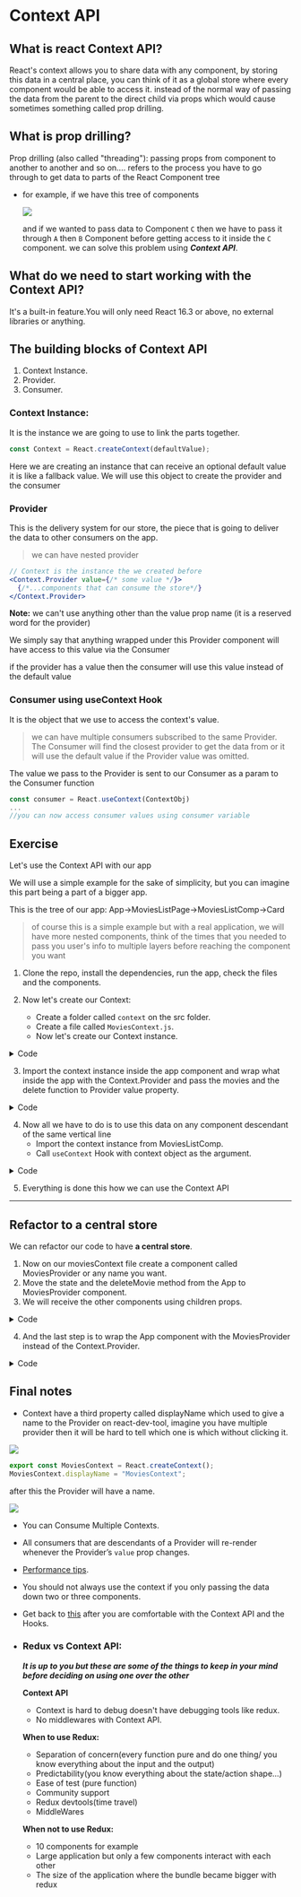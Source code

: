 # Context API

## What is react Context API?

React's context allows you to share data with any component, by storing this data in a central place, you can think of it as a global store where every component would be able to access it. instead of the normal way of passing the data from the parent to the direct child via props which would cause sometimes something called prop drilling.

## What is prop drilling?

Prop drilling (also called "threading"): passing props from component to another to another and so on.... refers to the process you have to go through to get data to parts of the React Component tree

- for example, if we have this tree of components

  ![](https://i.imgur.com/TGDgI2f.png)

  and if we wanted to pass data to Component `C` then we have to pass it through `A` then `B` Component before getting access to it inside the `C` component.
  we can solve this problem using **_Context API_**.

## What do we need to start working with the Context API?

It's a built-in feature.You will only need React 16.3 or above, no external libraries or anything.

## The building blocks of Context API

1. Context Instance.
2. Provider.
3. Consumer.

### Context Instance:

It is the instance we are going to use to link the parts together.

```jsx
const Context = React.createContext(defaultValue);
```

Here we are creating an instance that can receive an optional default value it is like a fallback value.
We will use this object to create the provider and the consumer

### Provider

This is the delivery system for our store, the piece that is going to deliver the data to other consumers on the app.

> we can have nested provider

```jsx
// Context is the instance the we created before
<Context.Provider value={/* some value */}>
  {/*...components that can consume the store*/}
</Context.Provider>
```

**Note:** we can't use anything other than the value prop name (it is a reserved word for the provider)

We simply say that anything wrapped under this Provider component will have access to this value via the Consumer

if the provider has a value then the consumer will use this value instead of the default value

### Consumer using useContext Hook

It is the object that we use to access the context's value.

> we can have multiple consumers subscribed to the same Provider.
> The Consumer will find the closest provider to get the data from or it will use the default value if the Provider value was omitted.

The value we pass to the Provider is sent to our Consumer as a param to the Consumer function

```jsx
const consumer = React.useContext(ContextObj)
...
//you can now access consumer values using consumer variable

```

## Exercise

Let's use the Context API with our app

We will use a simple example for the sake of simplicity, but you can imagine this part being a part of a bigger app.

This is the tree of our app:
App->MoviesListPage->MoviesListComp->Card

> of course this is a simple example but with a real application, we will have more nested components, think of the times that you needed to pass you user's info to multiple layers before reaching the component you want

1. Clone the repo, install the dependencies, run the app, check the files and the components.
2. Now let's create our Context:

   - Create a folder called `context` on the src folder.
   - Create a file called `MoviesContext.js`.
   - Now let's create our Context instance.

<details><summary>Code</summary>

```jsx
import React from "react";

const MoviesContext = React.createContext();

export default MoviesContext;
```

</details>

3. Import the context instance inside the app component and wrap what inside the app with the Context.Provider and pass the movies and the delete function to Provider value property.

<details><summary>Code</summary>

```jsx
import MoviesContext from './context/moviesContext';
//....code

render() {
    return (
      <MoviesContext.Provider value={{ deleteMovie, movies }}>
        <div className="App">
          {/* <Nav /> */}
          <h1>MOVIES</h1>
          <MoviesListPage />
          {/* other components that can use the same data that why we needed to left the state up */}
          {/* <UserPage movies={this.state.movies} /> */}
        </div>
      </MoviesContext.Provider >
    );
  }

```

</details>

4. Now all we have to do is to use this data on any component descendant of the same vertical line
   - Import the context instance from MoviesListComp.
   - Call `useContext` Hook with context object as the argument.

<details><summary>Code</summary>

```jsx
import MoviesContext from "./context/moviesContext";
//....code

const MoviesListComp = () => {
  const { movies, deleteMovie } = React.useContext(MoviesContext);

  return <ul>{movies.map((movie) => createCard(movie, deleteMovie))}</ul>;
};
```

</details>

5. Everything is done this how we can use the Context API

---

## Refactor to a central store

We can refactor our code to have **a central store**.

1. Now on our moviesContext file create a component called MoviesProvider or any name you want.
2. Move the state and the deleteMovie method from the App to MoviesProvider component.
3. We will receive the other components using children props.

<details><summary>Code</summary>

```jsx
import React from 'react';

export const MoviesContext = React.createContext();

function MoviesProvider ({children}) {
  const [movies, setMovies] = React.useState(moviesList);

  deleteMovie = (id) => {...}

  render() {
    return (
      <MoviesContext.Provider value={{ deleteMovie, movies }}>
        {children}
      </MoviesContext.Provider>
    );
  }
}

export default MoviesProvider;

```

</details>

4. And the last step is to wrap the App component with the MoviesProvider instead of the Context.Provider.

<details><summary>Code</summary>

```jsx
import MoviesProvider from "./context/moviesContext";

const App = () => {
  return (
    <MoviesProvider>
      <div className="App">
        {/* <Nav /> */}
        <h1>MOVIES</h1>
        <MoviesListPage />
        {/* other components that can use the same data that why we needed to left the state up */}
        {/* <UserPage movies={this.state.movies} /> */}
      </div>
    </MoviesProvider>
  );
};

export default App;
```

</details>

## Final notes

- Context have a third property called displayName which used to give a name to the Provider on react-dev-tool, imagine you have multiple provider then it will be hard to tell which one is which without clicking it.

![](https://i.imgur.com/iRkIS2Z.png)

```jsx
export const MoviesContext = React.createContext();
MoviesContext.displayName = "MoviesContext";
```

after this the Provider will have a name.

![](https://i.imgur.com/N2SeNYa.png)

- You can Consume Multiple Contexts.
- All consumers that are descendants of a Provider will re-render whenever the Provider’s `value` prop changes.
- [Performance tips](https://reactjs.org/docs/context.html#caveats).
- You should not always use the context if you only passing the data down two or three components.
- Get back to [this](https://github.com/facebook/react/issues/15156#issuecomment-474590693) after you are comfortable with the Context API and the Hooks.

- ### Redux vs Context API:

  **_It is up to you but these are some of the things to keep in your mind before deciding on using one over the other_**

  **Context API**

  - Context is hard to debug doesn't have debugging tools like redux.
  - No middlewares with Context API.

  **When to use Redux:**

  - Separation of concern(every function pure and do one thing/ you know everything about the input and the output)
  - Predictability(you know everything about the state/action shape...)
  - Ease of test (pure function)
  - Community support
  - Redux devtools(time travel)
  - MiddleWares

  **When not to use Redux:**

  - 10 components for example
  - Large application but only a few components interact with each other
  - The size of the application where the bundle became bigger with redux
